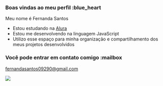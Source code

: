 ### Boas vindas ao meu perfil :blue_heart

Meu nome é Fernanda Santos

- Estou estudando na [Alura](https://www.alura.com.br)
- Estou me desenvolvendo na linguagem JavaScript
- Utilizo esse espaço para minha organização e compartilhamento dos meus projetos desenvolvidos

### Você pode entrar em contato comigo :mailbox

fernandasantos09290@gmail.com



![](lhttps://media1.tenor.com/m/CzaHhPyIR8gAAAAC/rosy00.gifink)


